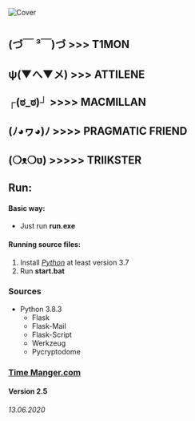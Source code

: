 ![Cover](https://github.com/T1GIT/time_manager/blob/master/static/images/cover.jpg?raw=true)
#
## (づ￣ ³￣)づ  >>> T1MON
## ψ(▼へ▼メ) >>> ATTILENE
## ┌(ಠ_ಠ)┘ >>>> MACMILLAN 
## (ﾉ◕ヮ◕)ﾉ >>>> PRAGMATIC FRIEND 
## (❍ᴥ❍ʋ) >>>>> TRIIKSTER

## Run:
#### Basic way:
* Just run __run.exe__
#### Running source files:
1. Install [_Python_]("https://www.python.org/") at least version 3.7
2. Run __start.bat__

### Sources
* Python 3.8.3
	* Flask
	* Flask-Mail
	* Flask-Script
	* Werkzeug
	* Pycryptodome

### [Time Manger.com]("http://127.0.0.1:5000/")
#### Version 2.5
###### 13.06.2020
